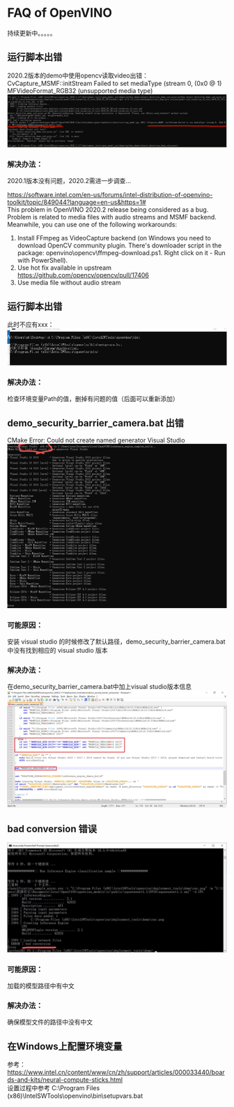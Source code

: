 # FAQ of OpenVINO
持续更新中。。。。。
## 运行脚本出错  
2020.2版本的demo中使用opencv读取video出错：CvCapture_MSMF::initStream Failed to set mediaType (stream 0, (0x0 @ 1) MFVideoFormat_RGB32 (unsupported media type)
![](https://github.com/caohuiyan/ov_faq/blob/master/screenshots/failed_to_set_media_type_Q.jpg)  
### 解决办法：
2020.1版本没有问题，2020.2需进一步调查...

https://software.intel.com/en-us/forums/intel-distribution-of-openvino-toolkit/topic/849044?language=en-us&https=1#  
This problem in OpenVINO 2020.2 release being considered as a bug. Problem is related to media files with audio streams and MSMF backend.  
Meanwhile, you can use one of the following workarounds:  
1. Install FFmpeg as VideoCapture backend (on Windows you need to download OpenCV community plugin. There's downloader script in the package: openvino\opencv\ffmpeg-download.ps1. Right click on it - Run with PowerShell).  
2. Use hot fix available in upstream https://github.com/opencv/opencv/pull/17406  
3. Use media file without audio stream  

## 运行脚本出错  
此时不应有xxx：  
![](https://github.com/caohuiyan/ov_faq/blob/master/screenshots/%E6%AD%A4%E6%97%B6%E4%B8%8D%E5%BA%94%E6%9C%89_Q.jpg)
### 解决办法：  
检查环境变量Path的值，删掉有问题的值（后面可以重新添加）  

## demo_security_barrier_camera.bat 出错
CMake Error: Could not create named generator Visual Studio  
![](https://github.com/caohuiyan/ov_faq/blob/master/screenshots/vs_version_Q.jpg)
### 可能原因：  
安装 visual studio 的时候修改了默认路径，demo_security_barrier_camera.bat中没有找到相应的 visual studio 版本  
### 解决办法：  
在demo_security_barrier_camera.bat中加上visual studio版本信息  
![](https://github.com/caohuiyan/ov_faq/blob/master/screenshots/vs_version_A.jpg)  
## bad conversion 错误
![](https://github.com/caohuiyan/ov_faq/blob/master/screenshots/bad_conversio_Q.jpg)
### 可能原因：  
加载的模型路径中有中文  
### 解决办法：  
确保模型文件的路径中没有中文  
## 在Windows上配置环境变量  
参考：https://www.intel.cn/content/www/cn/zh/support/articles/000033440/boards-and-kits/neural-compute-sticks.html  
设置过程中参考 C:\Program Files (x86)\IntelSWTools\openvino\bin\setupvars.bat  
